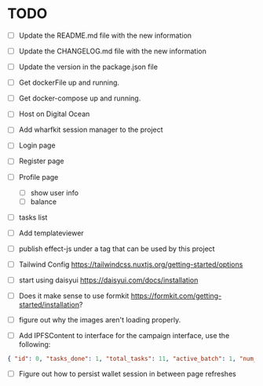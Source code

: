 # TODO

- [ ] Update the README.md file with the new information
- [ ] Update the CHANGELOG.md file with the new information
- [ ] Update the version in the package.json file

- [ ] Get dockerFile up and running.
- [ ] Get docker-compose up and running.

- [ ] Host on Digital Ocean

- [ ] Add wharfkit session manager to the project

- [ ] Login page
- [ ] Register page
- [ ] Profile page
  - [ ] show user info
  - [ ] balance
- [ ] tasks list
- [ ] Add templateviewer


- [ ] publish effect-js under a tag that can be used by this project


- [ ] Tailwind Config https://tailwindcss.nuxtjs.org/getting-started/options
- [ ] start using daisyui https://daisyui.com/docs/installation
- [ ] Does it make sense to use formkit https://formkit.com/getting-started/installation?


- [ ] figure out why the images aren't loading properly.
- [ ] Add IPFSContent to interface for the campaign interface, use the following:

```json
{ "id": 0, "tasks_done": 1, "total_tasks": 11, "active_batch": 1, "num_batches": 2, "owner": [ "name", "efxefxefxefx" ], "paused": 0, "content": { "field_0": 0, "field_1": "QmP4Fa4hzyyBkju7hebFngXt2KJXbLCNrph93UFqokcoEF" }, "max_task_time": 3600, "reward": { "quantity": "1.0064 EFX", "contract": "efxtoken1112" }, "qualis": [], "ipfsContent": { "version": 1.1, "title": "Answer questions in a conversational style", "description": "You are contributing to a dataset for conversational style chatbots.", "instructions": "Write your answers in a casual style like you would on Whatsapp.", "template": "<h1>Placeholder</h1>", "input_schema": null, "output_schema": null, "image": null, "category": null, "example_task": null, "estimated_time": null } } 
```

- [ ] Figure out how to persist wallet session in between page refreshes
